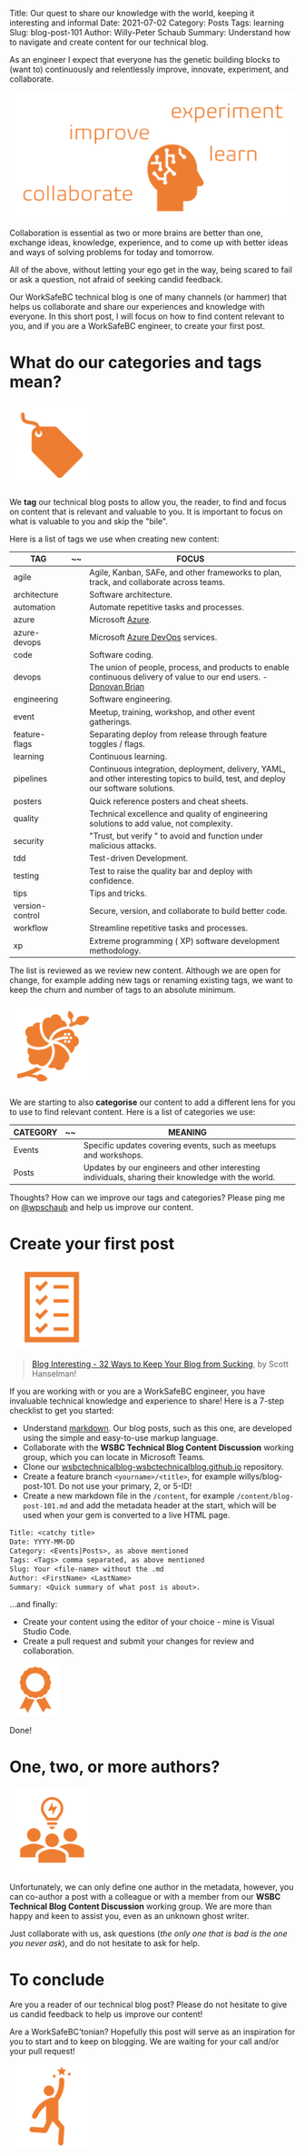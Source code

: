 Title: Our quest to share our knowledge with the world, keeping it interesting and informal
Date: 2021-07-02
Category: Posts 
Tags: learning
Slug: blog-post-101
Author: Willy-Peter Schaub
Summary: Understand how to navigate and create content for our technical blog.

As an engineer I expect that everyone has the genetic building blocks to (want to) continuously and relentlessly improve, innovate, experiment, and collaborate.

![Engineer](../images/blog-post-101-1.png) 

Collaboration is essential as two or more brains are better than one, exchange ideas, knowledge, experience, and to come up with better ideas and ways of solving problems for today and tomorrow.

All of the above, without letting your ego get in the way, being scared to fail or ask a question, not afraid of seeking candid feedback. 

Our WorkSafeBC technical blog is one of many channels (or hammer) that helps us collaborate and share our experiences and knowledge with everyone. In this short post, I will focus on how to find content relevant to you, and if you are a WorkSafeBC engineer, to create your first post. 

# What do our categories and tags mean?

![Tags](../images/blog-post-101-2.png) 

We **tag** our technical blog posts to allow you, the reader, to find and focus on content that is relevant and valuable to you. It is important to focus on what is valuable to you and skip the "bile".

Here is a list of tags we use when creating new content:

| TAG             |~~| FOCUS   |
|-----------------|--|---------|
| agile           |  | Agile, Kanban, SAFe, and other frameworks to plan, track, and collaborate across teams. |
| architecture    |  | Software architecture. | 
| automation      |  | Automate repetitive tasks and processes. |
| azure           |  | Microsoft [Azure](https://azure.microsoft.com). |
| azure-devops    |  | Microsoft [Azure DevOps](https://azure.microsoft.com/en-us/services/devops/) services. |
| code            |  | Software coding.
| devops          |  | The union of people, process, and products to enable continuous delivery of value to our end users. - [Donovan Brian](https://www.donovanbrown.com/post/what-is-devops) |
| engineering     |  | Software engineering. |
| event           |  | Meetup, training, workshop, and other event gatherings. |
| feature-flags   |  | Separating deploy from release through feature toggles / flags. |
| learning        |  | Continuous learning. |
| pipelines       |  | Continuous integration, deployment, delivery, YAML, and other interesting topics to build, test, and deploy our software solutions. |
| posters         |  | Quick reference posters and cheat sheets. |
| quality         |  | Technical excellence and quality of engineering solutions to add value, not complexity. |
| security        |  | "Trust, but verify " to avoid and function under malicious attacks. |
| tdd             |  | Test-driven Development. |
| testing         |  | Test to raise the quality bar and deploy with confidence. |
| tips            |  | Tips and tricks. |
| version-control |  | Secure, version, and collaborate to build better code. |  
| workflow        |  | Streamline repetitive tasks and processes.
| xp              |  | Extreme programming ( XP) software development methodology. |


The list is reviewed as we review new content. Although we are open for change, for example adding new tags or renaming existing tags, we want to keep the churn and number of tags to an absolute minimum.

![Category](../images/blog-post-101-4.png) 

We are starting to also **categorise** our content to add a different lens for you to use to find relevant content. Here is a list of categories we use:

| CATEGORY |~~| MEANING |
|----------|--|---------|
| Events   |  | Specific updates covering events, such as meetups and workshops. |
| Posts    |  | Updates by our engineers and other interesting individuals, sharing their knowledge with the world. |


Thoughts? How can we improve our tags and categories? Please ping me on [@wpschaub](https://twitter.com/wpschaub) and help us improve our content.

# Create your first post

![Tags](../images/blog-post-101-3.png) 

> [Blog Interesting - 32 Ways to Keep Your Blog from Sucking](https://www.hanselman.com/blog/blog-interesting-32-ways-to-keep-your-blog-from-sucking), by Scott Hanselman!

If you are working with or you are a WorkSafeBC engineer, you have invaluable technical knowledge and experience to share! Here is a 7-step checklist to get you started:

-  Understand [markdown](https://www.markdownguide.org/). Our blog posts, such as this one, are developed using the simple and easy-to-use markup language.
- Collaborate with the **WSBC Technical Blog Content Discussion** working group, which you can locate in Microsoft Teams.
- Clone our [wsbctechnicalblog-wsbctechnicalblog.github.io](https://github.com/wsbctechnicalblog/wsbctechnicalblog.github.io) repository.
- Create a feature branch ```<yourname>/<title>```, for example willys/blog-post-101. Do not use your primary, 2, or 5-ID!
- Create a new markdown file in the ```/content```, for example ```/content/blog-post-101.md``` and add the metadata header at the start, which will be used when your gem is converted to a live HTML page.

```
Title: <catchy title>
Date: YYYY-MM-DD
Category: <Events|Posts>, as above mentioned 
Tags: <Tags> comma separated, as above mentioned
Slug: Your <file-name> without the .md
Author: <FirstName> <LastName>
Summary: <Quick summary of what post is about>.
```


...and finally:

- Create your content using the editor of your choice - mine is Visual Studio Code.
- Create a pull request and submit your changes for review and collaboration.

![Tags](../images/blog-post-101-5.png) 

Done!

# One, two, or more authors?

![Tags](../images/blog-post-101-6.png) 

Unfortunately, we can only define one author in the metadata, however, you can co-author a post with a colleague or with a member from our **WSBC Technical Blog Content Discussion** working group. We are more than happy and keen to assist you, even as an unknown ghost writer. 

Just collaborate with us, ask questions (_the only one that is bad is the one you never ask_), and do not hesitate to ask for help.

# To conclude

Are you a reader of our technical blog post? Please do not hesitate to give us candid feedback to help us improve our content!

Are a WorkSafeBC'tonian? Hopefully this post will serve as an inspiration for you to start and to keep on blogging. We are waiting for your call and/or your pull request!

![Tags](../images/blog-post-101-7.png) 

